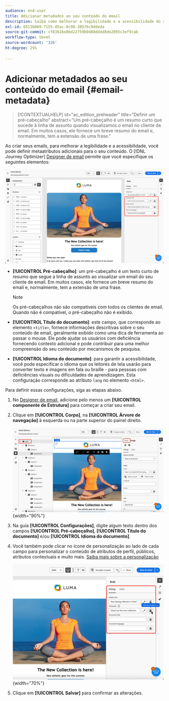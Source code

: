 ```yaml
---
audience: end-user
title: Adicionar metadados ao seu conteúdo do email
description: Saiba como melhorar a legibilidade e a acessibilidade do seu conteúdo de email com metadados
exl-id: 8513b069-7155-45ac-8c98-38576c9ddeda
source-git-commit: cf83616e8bd22759b9488dd4d8de2895c3ef9cab
workflow-type: tm+mt
source-wordcount: '326'
ht-degree: 25%

---
```


# Adicionar metadados ao seu conteúdo do email {#email-metadata}

>[!CONTEXTUALHELP]
>id="ac_edition_preheader"
>title="Definir um pré-cabeçalho"
>abstract="Um pré-cabeçalho é um resumo curto que sucede à linha de assunto quando visualizamos o email no cliente de email. Em muitos casos, ele fornece um breve resumo do email e, normalmente, tem a extensão de uma frase."

Ao criar seus emails, para melhorar a legibilidade e a acessibilidade, você pode definir metaatributos adicionais para o seu conteúdo. O [!DNL Journey Optimizer] [Designer de email](get-started-email-designer.md) permite que você especifique os seguintes elementos:

![](assets/email_body_settings_ex.png)

* **[!UICONTROL Pré-cabeçalho]**: um pré-cabeçalho é um texto curto de resumo que segue a linha de assunto ao visualizar um email do seu cliente de email. Em muitos casos, ele fornece um breve resumo do email e, normalmente, tem a extensão de uma frase.

  >[!NOTE]
  >
  >Os pré-cabeçalhos não são compatíveis com todos os clientes de email. Quando não é compatível, o pré-cabeçalho não é exibido.

* **[!UICONTROL Título do documento]**: este campo, que corresponde ao elemento `<title>`, fornece informações descritivas sobre o seu conteúdo de email, geralmente exibido como uma dica de ferramenta ao passar o mouse. Ele pode ajudar os usuários com deficiência fornecendo contexto adicional e pode contribuir para uma melhor compreensão do seu conteúdo por mecanismos de pesquisa.

* **[!UICONTROL Idioma do documento]**: para garantir a acessibilidade, você pode especificar o idioma que os leitores de tela usarão para converter texto e imagens em fala ou braille - para pessoas com deficiências visuais ou dificuldades de aprendizagem. Esta configuração corresponde ao atributo `lang` no elemento `<html>`.

Para definir essas configurações, siga as etapas abaixo.

1. No [Designer de email](create-email-content.md), adicione pelo menos um **[!UICONTROL componente de Estrutura]** para começar a criar seu email.

1. Clique em **[!UICONTROL Corpo]**, na **[!UICONTROL Árvore de navegação]** à esquerda ou na parte superior do painel direito.

   ![](assets/email_body.png){width="90%"}

1. Na guia **[!UICONTROL Configurações]**, digite algum texto dentro dos campos **[!UICONTROL Pré-cabeçalho]**, **[!UICONTROL Título do documento]** e/ou **[!UICONTROL Idioma do documento]**.

1. Você também pode clicar no ícone de personalização ao lado de cada campo para personalizar o conteúdo de atributos de perfil, públicos, atributos contextuais e muito mais. [Saiba mais sobre a personalização](../personalization/gs-personalization.md)

   ![](assets/email_body_settings.png){width="70%"}

1. Clique em **[!UICONTROL Salvar]** para confirmar as alterações.